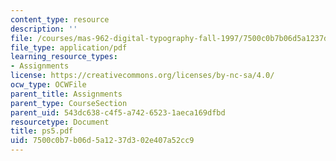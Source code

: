 ```yaml
---
content_type: resource
description: ''
file: /courses/mas-962-digital-typography-fall-1997/7500c0b7b06d5a1237d302e407a52cc9_ps5.pdf
file_type: application/pdf
learning_resource_types:
- Assignments
license: https://creativecommons.org/licenses/by-nc-sa/4.0/
ocw_type: OCWFile
parent_title: Assignments
parent_type: CourseSection
parent_uid: 543dc638-c4f5-a742-6523-1aeca169dfbd
resourcetype: Document
title: ps5.pdf
uid: 7500c0b7-b06d-5a12-37d3-02e407a52cc9
---
```

